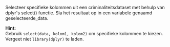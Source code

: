 Selecteer specifieke kolommen uit een criminaliteitsdataset met behulp van dplyr's select() functie. Sla het resultaat op in een variabele genaamd geselecteerde_data.

**Hint:**  
Gebruik `select(data, kolom1, kolom2)` om specifieke kolommen te kiezen. Vergeet niet `library(dplyr)` te laden.
